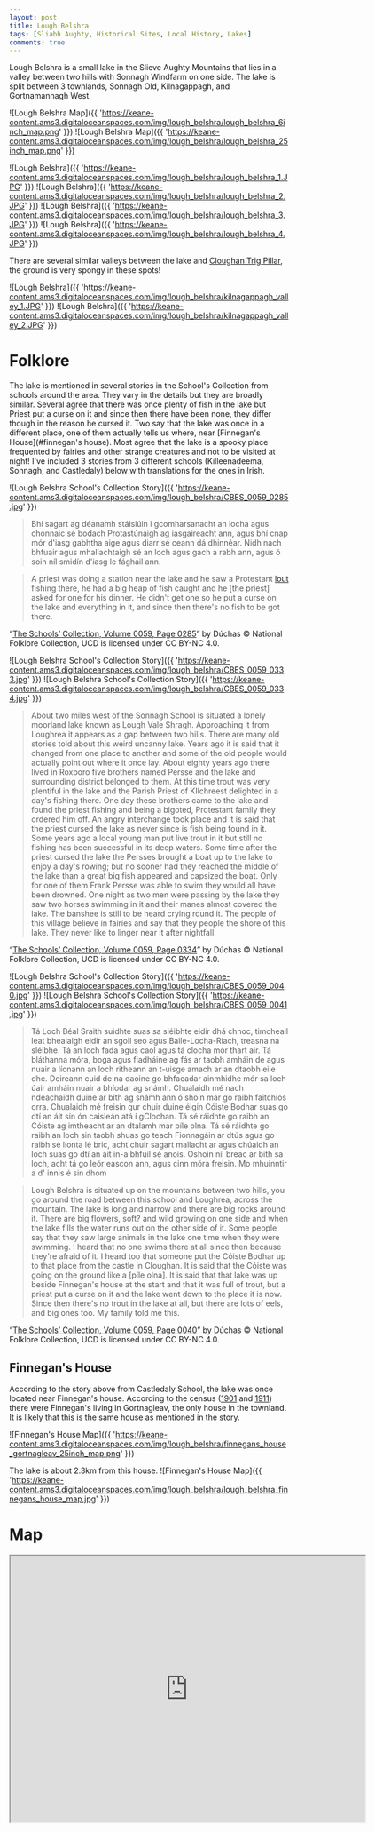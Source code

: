 ```yaml
---
layout: post
title: Lough Belshra
tags: [Sliabh Aughty, Historical Sites, Local History, Lakes]
comments: true
---
```

Lough Belshra is a small lake in the Slieve Aughty Mountains that lies in a valley between two hills with Sonnagh Windfarm on one side. The lake is split between 3 townlands, Sonnagh Old, Kilnagappagh, and Gortnamannagh West.

![Lough Belshra Map]({{ 'https://keane-content.ams3.digitaloceanspaces.com/img/lough_belshra/lough_belshra_6inch_map.png' }})
![Lough Belshra Map]({{ 'https://keane-content.ams3.digitaloceanspaces.com/img/lough_belshra/lough_belshra_25inch_map.png' }})

![Lough Belshra]({{ 'https://keane-content.ams3.digitaloceanspaces.com/img/lough_belshra/lough_belshra_1.JPG' }})
![Lough Belshra]({{ 'https://keane-content.ams3.digitaloceanspaces.com/img/lough_belshra/lough_belshra_2.JPG' }})
![Lough Belshra]({{ 'https://keane-content.ams3.digitaloceanspaces.com/img/lough_belshra/lough_belshra_3.JPG' }})
![Lough Belshra]({{ 'https://keane-content.ams3.digitaloceanspaces.com/img/lough_belshra/lough_belshra_4.JPG' }})

There are several similar valleys between the lake and [Cloughan Trig Pillar](https://keane.id/2021-03-28-trig_pillars_of_sliabh_aughty), the ground is very spongy in these spots!

![Lough Belshra]({{ 'https://keane-content.ams3.digitaloceanspaces.com/img/lough_belshra/kilnagappagh_valley_1.JPG' }})
![Lough Belshra]({{ 'https://keane-content.ams3.digitaloceanspaces.com/img/lough_belshra/kilnagappagh_valley_2.JPG' }})

# Folklore
The lake is mentioned in several stories in the School's Collection from schools around the area. They vary in the details but they are broadly similar. Several agree that there was once plenty of fish in the lake but Priest put a curse on it and since then there have been none, they differ though in the reason he cursed it. Two say that the lake was once in a different place, one of them actually tells us where, near [Finnegan's House](#finnegan's house). Most agree that the lake is a spooky place frequented by fairies and other strange creatures and not to be visited at night! I've included 3 stories from 3 different schools (Killeenadeema, Sonnagh, and Castledaly) below with translations for the ones in Irish.

![Lough Belshra School's Collection Story]({{ 'https://keane-content.ams3.digitaloceanspaces.com/img/lough_belshra/CBES_0059_0285.jpg' }})

> Bhí sagart ag déanamh stáisiúin i gcomharsanacht an locha agus chonnaic sé bodach Protastúnaigh ag iasgaireacht ann, agus bhí cnap mór d'iasg gabhtha aige agus diarr sé ceann dá dhinnéar. Nidh nach bhfuair agus mhallachtaigh sé an loch agus gach a rabh ann, agus ó soin níl smidín d'iasg le fághail ann.

> A priest was doing a station near the lake and he saw a Protestant [lout](https://www.teanglann.ie/ga/fgb/bodach) fishing there, he had a big heap of fish caught and he [the priest] asked for one for his dinner. He didn't get one so he put a curse on the lake and everything in it, and since then there's no fish to be got there.

“[The Schools’ Collection, Volume 0059, Page 0285](https://www.duchas.ie/en/cbes/4583348/4581848/4606048)” by Dúchas © National Folklore Collection, UCD is licensed under CC BY-NC 4.0.

![Lough Belshra School's Collection Story]({{ 'https://keane-content.ams3.digitaloceanspaces.com/img/lough_belshra/CBES_0059_0333.jpg' }})
![Lough Belshra School's Collection Story]({{ 'https://keane-content.ams3.digitaloceanspaces.com/img/lough_belshra/CBES_0059_0334.jpg' }})

> About two miles west of the Sonnagh School is situated a lonely moorland lake known as Lough Vale Shragh. Approaching it from Loughrea it appears as a gap between two hills. There are many old stories told about this weird uncanny lake. Years ago it is said that it changed from one place to another and some of the old people would actually point out where it once lay.
About eighty years ago there lived in Roxboro five brothers named Persse and the lake and surrounding district belonged to them.
At this time trout was very plentiful in the lake and the Parish Priest of KIlchreest delighted in a day's fishing there. One day these brothers came to the lake and found the priest fishing and being a bigoted, Protestant family they ordered him off. An angry interchange took place and it is said that the priest cursed the lake as never since is fish being found in it. Some years ago a local young man put live trout in it but still no fishing has been successful in its deep waters.
Some time after the priest cursed the lake the Persses brought a boat up to the lake to enjoy a day's rowing; but no sooner had they reached the middle of the lake than a great big fish appeared and capsized the boat. Only for one of them Frank Persse was able to swim they would all have been drowned.
One night as two men were passing by the lake they saw two horses swimming in it and their manes almost covered the lake. The banshee is still to be heard crying round it.
The people of this village believe in fairies and say that they people the shore of this lake. They never like to linger near it after nightfall.

“[The Schools’ Collection, Volume 0059, Page 0334](https://www.duchas.ie/en/cbes/4583349/4581896/4606125)” by Dúchas © National Folklore Collection, UCD is licensed under CC BY-NC 4.0.

![Lough Belshra School's Collection Story]({{ 'https://keane-content.ams3.digitaloceanspaces.com/img/lough_belshra/CBES_0059_0040.jpg' }})
![Lough Belshra School's Collection Story]({{ 'https://keane-content.ams3.digitaloceanspaces.com/img/lough_belshra/CBES_0059_0041.jpg' }})

> Tá Loch Béal Sraith suidhte suas sa sléibhte eidir dhá chnoc, timcheall leat bhealaigh eidir an sgoil seo agus Baile-Locha-Ríach, treasna na sléibhe. Tá an loch fada agus caol agus tá clocha mór thart air. Tá bláthanna móra, boga agus fiadháine ag fás ar taobh amháin de agus nuair a líonann an loch ritheann an t-uisge amach ar an dtaobh eile dhe.
Deireann cuid de na daoine go bhfacadar ainmhidhe mór sa loch úair amháin nuair a bhíodar ag snámh. Chualaidh mé nach ndeachaidh duine ar bith ag snámh ann ó shoin mar go raibh faitchíos orra. Chualaidh mé freisin gur chuir duine éigin Cóiste Bodhar suas go dtí an áit sin ón caisleán atá í gClochan. Tá sé ráidhte go raibh an Cóiste ag imtheacht ar an dtalamh mar píle olna. Tá sé ráidhte go raibh an loch sin taobh shuas go teach Fionnagáin ar dtús agus go raibh sé líonta lé bric, acht chuir sagart mallacht ar agus chúaidh an loch suas go dtí an áit in-a bhfuil sé anois. Oshoin níl breac ar bith sa loch, acht tá go leór eascon ann, agus cinn móra freisin.
Mo mhuinntir a d' innis é sin dhom

> Lough Belshra is situated up on the mountains between two hills, you go around the road between this school and Loughrea, across the mountain. The lake is long and narrow and there are big rocks around it. There are big flowers, soft? and wild growing on one side and when the lake fills the water runs out on the other side of it.
Some people say that they saw large animals in the lake one time when they were swimming. I heard that no one swims there at all since then because they're afraid of it. I heard too that someone put the Cóiste Bodhar up to that place from the castle in Cloughan. It is said that the Cóiste was going on the ground like a [píle olna]. It is said that that lake was up beside Finnegan's house at the start and that it was full of trout, but a priest put a curse on it and the lake went down to the place it is now. Since then there's no trout in the lake at all, but there are lots of eels, and big ones too.
My family told me this.

“[The Schools’ Collection, Volume 0059, Page 0040](https://www.duchas.ie/ga/cbes/4583346/4581603/4592708)” by Dúchas © National Folklore Collection, UCD is licensed under CC BY-NC 4.0.


## Finnegan's House
According to the story above from Castledaly School, the lake was once located near Finnegan's house. According to the census ([1901](http://www.census.nationalarchives.ie/pages/1901/Galway/Kilchreest/Gortnaglean/1387401/) and [1911](http://www.census.nationalarchives.ie/pages/1911/Galway/Kilchreest/Gortnagleav/464396/)) there were Finnegan's living in Gortnagleav, the only house in the townland. It is likely that this is the same house as mentioned in the story.

![Finnegan's House Map]({{ 'https://keane-content.ams3.digitaloceanspaces.com/img/lough_belshra/finnegans_house_gortnagleav_25inch_map.png' }})

The lake is about 2.3km from this house.
![Finnegan's House Map]({{ 'https://keane-content.ams3.digitaloceanspaces.com/img/lough_belshra/lough_belshra_finnegans_house_map.jpg' }})

# Map
<iframe src="https://www.google.com/maps/d/embed?mid=1Xbc0CJU3E2wq9PhQ8TxZiINGPK0ffFMs&ehbc=2E312F" width="640" height="480"></iframe>
